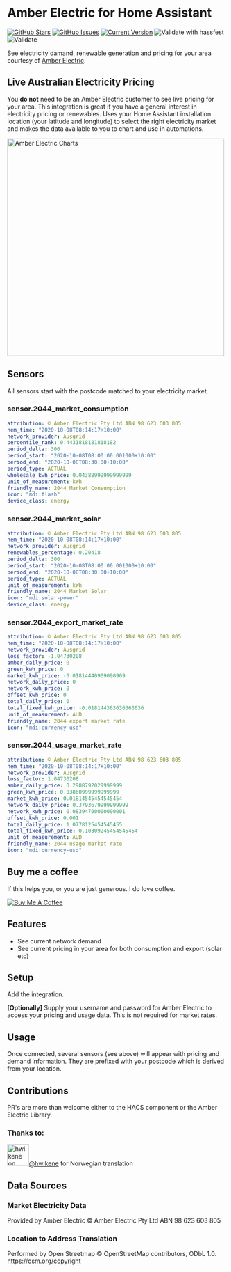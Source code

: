 # Amber Electric for Home Assistant

[![GitHub Stars](https://img.shields.io/github/stars/troykelly/hacs-amberelectric.svg)](https://github.com/troykelly/hacs-amberelectric/stargazers) [![GitHub Issues](https://img.shields.io/github/issues/troykelly/hacs-amberelectric.svg)](https://github.com/troykelly/hacs-amberelectric/issues) [![Current Version](https://img.shields.io/badge/version-0.0.10-green.svg)](https://github.com/troykelly/hacs-amberelectric) ![Validate with hassfest](https://github.com/troykelly/hacs-amberelectric/workflows/Validate%20with%20hassfest/badge.svg?branch=master) ![Validate](https://github.com/troykelly/hacs-amberelectric/workflows/Validate/badge.svg)

See electricity damand, renewable generation and pricing for your area courtesy of [Amber Electric](https://www.amberelectric.com.au/).

## Live Australian Electricity Pricing

You **do not** need to be an Amber Electric customer to see live pricing for your area.
This integration is great if you have a general interest in electricity pricing or renewables.
Uses your Home Assistant installation location (your latitude and longitude) to select the right electricity market and makes the data available to you to chart and use in automations.

<img width="500" alt="Amber Electric Charts" src="https://user-images.githubusercontent.com/4564803/95395060-754a5380-0949-11eb-8606-c697fa9b0d96.png">

## Sensors

All sensors start with the postcode matched to your electricity market.

### sensor.2044_market_consumption

```yaml
attribution: © Amber Electric Pty Ltd ABN 98 623 603 805
nem_time: "2020-10-08T08:14:17+10:00"
network_provider: Ausgrid
percentile_rank: 0.4431818181818182
period_delta: 300
period_start: "2020-10-08T08:00:00.001000+10:00"
period_end: "2020-10-08T08:30:00+10:00"
period_type: ACTUAL
wholesale_kwh_price: 0.04388999999999999
unit_of_measurement: kWh
friendly_name: 2044 Market Consumption
icon: "mdi:flash"
device_class: energy
```

### sensor.2044_market_solar

```yaml
attribution: © Amber Electric Pty Ltd ABN 98 623 603 805
nem_time: "2020-10-08T08:14:17+10:00"
network_provider: Ausgrid
renewables_percentage: 0.20418
period_delta: 300
period_start: "2020-10-08T08:00:00.001000+10:00"
period_end: "2020-10-08T08:30:00+10:00"
period_type: ACTUAL
unit_of_measurement: kWh
friendly_name: 2044 Market Solar
icon: "mdi:solar-power"
device_class: energy
```

### sensor.2044_export_market_rate

```yaml
attribution: © Amber Electric Pty Ltd ABN 98 623 603 805
nem_time: "2020-10-08T08:14:17+10:00"
network_provider: Ausgrid
loss_factor: -1.04730208
amber_daily_price: 0
green_kwh_price: 0
market_kwh_price: -0.01814440909090909
network_daily_price: 0
network_kwh_price: 0
offset_kwh_price: 0
total_daily_price: 0
total_fixed_kwh_price: -0.018144363636363636
unit_of_measurement: AUD
friendly_name: 2044 export market rate
icon: "mdi:currency-usd"
```

### sensor.2044_usage_market_rate

```yaml
attribution: © Amber Electric Pty Ltd ABN 98 623 603 805
nem_time: "2020-10-08T08:14:17+10:00"
network_provider: Ausgrid
loss_factor: 1.04730208
amber_daily_price: 0.2988792029999999
green_kwh_price: 0.03860999999999999
market_kwh_price: 0.01814545454545454
network_daily_price: 0.3793679999999999
network_kwh_price: 0.08394700000000001
offset_kwh_price: 0.001
total_daily_price: 1.0778125454545455
total_fixed_kwh_price: 0.10309245454545454
unit_of_measurement: AUD
friendly_name: 2044 usage market rate
icon: "mdi:currency-usd"
```

## Buy me a coffee

If this helps you, or you are just generous. I do love coffee.

<a href="https://buymeacoff.ee/troykelly" target="_blank"><img src="https://www.buymeacoffee.com/assets/img/custom_images/orange_img.png" alt="Buy Me A Coffee" style="height: auto !important;width: auto !important;" ></a>

## Features

- See current network demand
- See current pricing in your area for both consumption and export (solar etc)

## Setup

Add the integration.

**[Optionally]** Supply your username and password for Amber Electric to access your pricing and usage data. This is not required for market rates.

## Usage

Once connected, several sensors (see above) will appear with pricing and demand information. They are prefixed with your postcode which is derived from your location.

## Contributions

PR's are more than welcome either to the HACS component or the Amber Electric Library.

### Thanks to:

<a href="https://github.com/hwikene" target="_blank"><img src="https://avatars3.githubusercontent.com/u/17985923?s=460&u=26ef329676c71af07fb01916f4ff553d88bfb94a&v=4" alt="hwikene on GitHub" width="50"/>@hwikene</a> for Norwegian translation

## Data Sources

### Market Electricity Data

Provided by Amber Electric © Amber Electric Pty Ltd ABN 98 623 603 805

### Location to Address Translation

Performed by Open Streetmap © OpenStreetMap contributors, ODbL 1.0. https://osm.org/copyright
